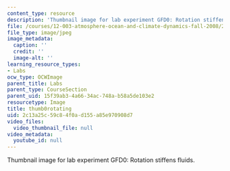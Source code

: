 ```yaml
---
content_type: resource
description: 'Thumbnail image for lab experiment GFD0: Rotation stiffens fluids.'
file: /courses/12-003-atmosphere-ocean-and-climate-dynamics-fall-2008/2c13a25c59c84f0ad155a85e970908d7_thumb0rotating.jpg
file_type: image/jpeg
image_metadata:
  caption: ''
  credit: ''
  image-alt: ''
learning_resource_types:
- Labs
ocw_type: OCWImage
parent_title: Labs
parent_type: CourseSection
parent_uid: 15f39ab3-4a66-34ac-748a-b58a5de103e2
resourcetype: Image
title: thumb0rotating
uid: 2c13a25c-59c8-4f0a-d155-a85e970908d7
video_files:
  video_thumbnail_file: null
video_metadata:
  youtube_id: null
---
```

Thumbnail image for lab experiment GFD0: Rotation stiffens fluids.

